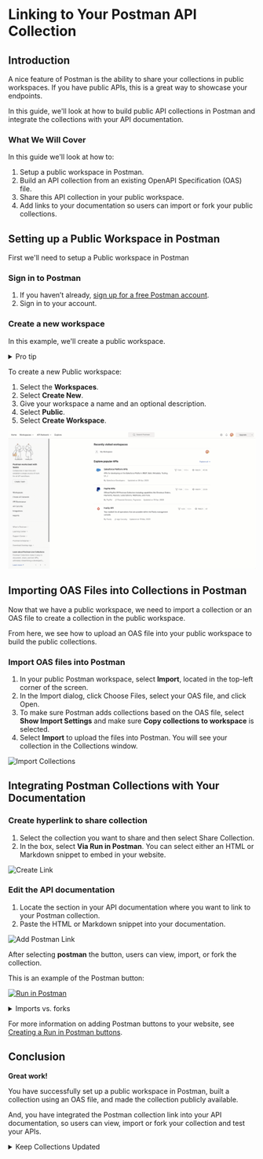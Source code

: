 # Linking to Your Postman API Collection

## Introduction

A nice feature of Postman is the ability to share your collections in public workspaces. If you have public APIs, this is a great way to showcase your endpoints.

In this guide, we'll look at how to build public API collections in Postman and integrate the collections with your API documentation.

### What We Will Cover

In this guide we'll look at how to:

1. Setup a public workspace in Postman.
2. Build an API collection from an existing OpenAPI Specification (OAS) file.
3. Share this API collection in your public workspace.
4. Add links to your documentation so users can import or fork your public collections.

## Setting up a Public Workspace in Postman

First we'll need to setup a Public workspace in Postman

### Sign in to Postman

1. If you haven’t already, [sign up for a free Postman account](https://www.postman.com/postman-account/).
2. Sign in to your account.

### Create a new workspace

In this example, we'll create a public workspace.

<details>
<summary>Pro tip</summary>
You can either create a Team workspace and change the visibility to Public, or you may create a Public Workspace, preset to Public visibility.
</details>

To create a new Public workspace:

1. Select the **Workspaces**.
2. Select **Create New**.
3. Give your workspace a name and an optional description.
4. Select **Public**.
5. Select **Create Workspace**.

![Create Public Workspace](https://github.com/jasongannon/work-samples/blob/main/images/create-public-workspace.gif)

## Importing OAS Files into Collections in Postman

Now that we have a public workspace, we need to import a collection or an OAS file to create a collection in the public workspace.

From here, we see how to upload an OAS file into your public workspace to build the public collections.

### Import OAS files into Postman

1. In your public Postman workspace, select **Import**, located in the top-left corner of the screen.
2. In the Import dialog, click Choose Files,  select your OAS file, and click Open.
3. To make sure Postman adds collections based on the OAS file, select **Show Import Settings** and make sure **Copy collections to workspace** is selected.
4. Select **Import** to upload the files into Postman. You will see your collection in the Collections window.

![Import Collections](https://github.com/jasongannon/work-samples/blob/main/images/import-collections.gif)

## Integrating Postman Collections with Your Documentation

### Create hyperlink to share collection

1. Select the collection you want to share and then select Share Collection.
2. In the box, select **Via Run in Postman**. You can select either an HTML or Markdown snippet to embed in your website.

![Create Link](https://github.com/jasongannon/work-samples/blob/main/images/images/create-link.gif)

### Edit the API documentation

1. Locate the section in your API documentation where you want to link to your Postman collection.
2. Paste the HTML or Markdown snippet into your documentation.

![Add Postman Link](https://github.com/jasongannon/work-samples/blob/main/images/add-postman-link.gif)

After selecting **postman** the button, users can view, import, or fork the collection.

This is an example of the Postman button:

[![Run in Postman](https://run.pstmn.io/button.svg)](https://god.gw.postman.com/run-collection/27195503-915c15ac-955a-4ea5-a906-5763531e0901?action=collection%2Ffork&collection-url=entityId%3D27195503-915c15ac-955a-4ea5-a906-5763531e0901%26entityType%3Dcollection%26workspaceId%3D2ad2a275-88f1-48e0-9000-31f94a6ec50b)


<details>
<summary>Imports vs. forks</summary>
Users can either _import_ or _fork_ public collections into their own workspaces. With either an import or a fork, you are making a copy of a collection and adding it to one of your workspaces.
Regardless of if you import a collection or fork it, there is no way to sync or automate updates between the new copy in your workspace and the original collection. If the original collection is updated, you can only update your collection manually with another import or fork.
</details>


For more information on adding Postman buttons to your website, see [Creating a Run in Postman buttons](https://learning.postman.com/docs/publishing-your-api/run-in-postman/creating-run-button/#creating-a-run-in-postman-button).

## Conclusion

**Great work!**

You have successfully set up a public workspace in Postman, built a collection using an OAS file, and made the collection publicly available.

And, you have integrated the Postman collection link into your API documentation, so users can view, import or fork your collection and test your APIs.

<details>
<summary>Keep Collections Updated</summary>
Remember to update the Postman collections whenever there are changes in your APIs and to keep your API documentation. This will ensure that your users always have access to the most current version of your API.
</details>
